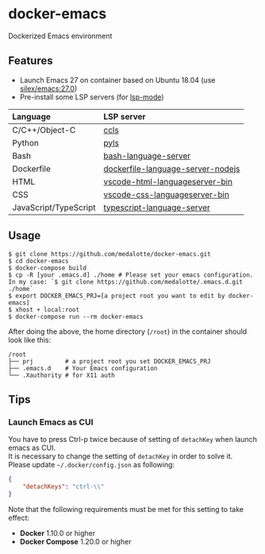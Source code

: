 # docker-emacs
Dockerized Emacs environment

## Features
- Launch Emacs 27 on container based on Ubuntu 18.04 (use [silex/emacs:27.0](https://github.com/Silex/docker-emacs/blob/master/27.0/ubuntu/18.04/Dockerfile))
- Pre-install some LSP servers (for [lsp-mode](https://github.com/emacs-lsp/lsp-mode))

| Language              | LSP server                                                                                             |
|:----------------------|:-------------------------------------------------------------------------------------------------------|
| C/C++/Object-C        | [ccls](https://github.com/MaskRay/ccls)                                                                |
| Python                | [pyls](https://github.com/palantir/python-language-server)                                             |
| Bash                  | [bash-language-server](https://github.com/bash-lsp/bash-language-server)                               |
| Dockerfile            | [dockerfile-language-server-nodejs](https://github.com/rcjsuen/dockerfile-language-server-nodejs)      |
| HTML                  | [vscode-html-languageserver-bin](https://github.com/vscode-langservers/vscode-html-languageserver-bin) |
| CSS                   | [vscode-css-languageserver-bin](https://github.com/vscode-langservers/vscode-css-languageserver-bin)   |
| JavaScript/TypeScript | [typescript-language-server](https://github.com/theia-ide/typescript-language-server)                  |

## Usage

```shell
$ git clone https://github.com/medalotte/docker-emacs.git
$ cd docker-emacs
$ docker-compose build
$ cp -R [your .emacs.d] ./home # Please set your emacs configuration. In my case: `$ git clone https://github.com/medalotte/.emacs.d.git ./home`
$ export DOCKER_EMACS_PRJ=[a project root you want to edit by docker-emacs]
$ xhost + local:root
$ docker-compose run --rm docker-emacs
```

After doing the above, the home directory (`/root`) in the container should look like this:

```shell
/root
├── prj         # a project root you set DOCKER_EMACS_PRJ
├── .emacs.d    # Your Emacs configuration
└── .Xauthority # for X11 auth
```

## Tips
### Launch Emacs as CUI
You have to press Ctrl-p twice because of setting of `detachKey` when launch emacs as CUI.  
It is necessary to change the setting of `detachKey` in order to solve it.  
Please update `~/.docker/config.json` as following:

```json
{
    "detachKeys": "ctrl-\\"
}
```

Note that the following requirements must be met for this setting to take effect:

- **Docker** 1.10.0 or higher
- **Docker Compose** 1.20.0 or higher
